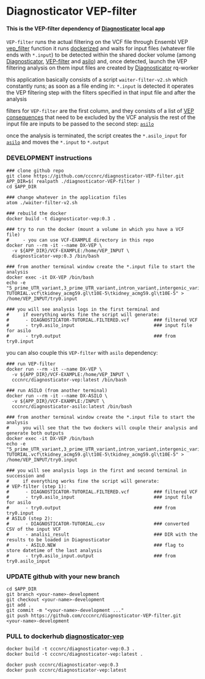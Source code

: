# Diagnosticator VEP-filter

#### This is the VEP-filter dependency of [Diagnosticator](https://diagnosticator.com) local app

`VEP-filter` runs the actual filtering on the VCF file through Ensembl VEP [vep_filter](https://m.ensembl.org/info/docs/tools/vep/script/vep_filter.html) function
it runs [dockerized](https://hub.docker.com/r/cccnrc/diagnosticator-vep) and waits for input files
(whatever file ends with `*.input`) to be detected within the shared
docker volume (among [Diagnosticator](https://diagnosticator.com), [VEP-filter](https://github.com/cccnrc/diagnosticator-VEP-filter) and [asilo](https://github.com/cccnrc/diagnosticator-asilo)) and, once detected, launch the VEP filtering analysis on them
input files are created by [Diagnosticator](https://diagnosticator.com) rq-worker

this application basically consists of a script `waiter-filter-v2.sh` which constantly runs;
as soon as a file ending in: `*.input` is detected it operates the VEP filtering step
with the filters specified in that input file and after the analysis

filters for `VEP-filter` are the first column, and they consists of a list
of [VEP consequences](https://m.ensembl.org/info/genome/variation/prediction/predicted_data.html) that need to be excluded by the VCF analysis
the rest of the input file are inputs to be passed to the second step: [`asilo`](https://github.com/cccnrc/diagnosticator-asilo)

once the analysis is terminated, the script creates the `*.asilo_input` for [`asilo`](https://github.com/cccnrc/diagnosticator-asilo)
and moves the `*.input` to `*.output`


### DEVELOPMENT instructions
```
### clone github repo
git clone https://github.com/cccnrc/diagnosticator-VEP-filter.git
APP_DIR=$( realpath ./diagnosticator-VEP-filter )
cd $APP_DIR

### change whatever in the application files
atom ./waiter-filter-v2.sh

### rebuild the docker
docker build -t diagnosticator-vep:0.3 .

### try to run the docker (mount a volume in which you have a VCF file)
#     - you can use VCF-EXAMPLE directory in this repo
docker run --rm -it --name DX-VEP \
  -v ${APP_DIR}/VCF-EXAMPLE:/home/VEP_INPUT \
  diagnosticator-vep:0.3 /bin/bash

### from another terminal window create the *.input file to start the analysis
docker exec -it DX-VEP /bin/bash
echo -e "5_prime_UTR_variant,3_prime_UTR_variant,intron_variant,intergenic_variant\tDIAGNOSTICATOR-TUTORIAL.vcf\tkidney_acmg59.gl\t10E-5\tkidney_acmg59.gl\t10E-5" > /home/VEP_INPUT/try0.input

### you will see analysis logs in the first terminal and
#     if everything works fine the script will generate:
#      - DIAGNOSTICATOR-TUTORIAL.FILTERED.vcf         ### filtered VCF
#      - try0.asilo_input                             ### input file for asilo
#      - try0.output                                  ### from try0.input
```
you can also couple this `VEP-filter` with `asilo` dependency:
```
### run VEP-filter
docker run --rm -it --name DX-VEP \
  -v ${APP_DIR}/VCF-EXAMPLE:/home/VEP_INPUT \
  cccnrc/diagnosticator-vep:latest /bin/bash

### run ASILO (from another terminal)
docker run --rm -it --name DX-ASILO \
  -v ${APP_DIR}/VCF-EXAMPLE:/INPUT \
  cccnrc/diagnosticator-asilo:latest /bin/bash

### from another terminal window create the *.input file to start the analysis
#     you will see that the two dockers will couple their analysis and generate both outputs
docker exec -it DX-VEP /bin/bash
echo -e "5_prime_UTR_variant,3_prime_UTR_variant,intron_variant,intergenic_variant\tDIAGNOSTICATOR-TUTORIAL.vcf\tkidney_acmg59.gl\t10E-5\tkidney_acmg59.gl\t10E-5" > /home/VEP_INPUT/try0.input

### you will see analysis logs in the first and second terminal in succession and
#     if everything works fine the script will generate:
# VEP-filter (step 1):
#      - DIAGNOSTICATOR-TUTORIAL.FILTERED.vcf         ### filtered VCF
#      - try0.asilo_input                             ### input file for asilo
#      - try0.output                                  ### from try0.input
# ASILO (step 2):
#      - DIAGNOSTICATOR-TUTORIAL.csv                  ### converted CSV of the input VCF
#      - analisi_result                               ### DIR with the results to be loaded in Diagnosticator
#      - ASILO.NEW                                    ### flag to store datetime of the last analysis
#      - try0.asilo_input.output                      ### from try0.asilo_input
```

### UPDATE github with your new branch
```
cd $APP_DIR
git branch <your-name>-development
git checkout <your-name>-development
git add .
git commit -m "<your-name>-development ..."
git push https://github.com/cccnrc/diagnosticator-VEP-filter.git <your-name>-development
```

### PULL to dockerhub [diagnosticator-vep](https://hub.docker.com/r/cccnrc/diagnosticator-vep)
```
docker build -t cccnrc/diagnosticator-vep:0.3 .
docker build -t cccnrc/diagnosticator-vep:latest .

docker push cccnrc/diagnosticator-vep:0.3
docker push cccnrc/diagnosticator-vep:latest
```
